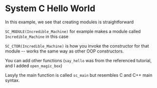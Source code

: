 # System C Hello World


In this example, we see that creating modules is straightforward

`SC_MODULE(Incredible_Machine)` for example makes a module called `Incredible_Machine` in this case

`SC_CTOR(Incredible_Machine)` is how you invoke the constructor for that module -- works the same way as other OOP constructors.


You can add other functions (`say_hello` was from the referenced tutorial, and I added `open_magic_box`)

Lasyly the main function is called `sc_main` but resembles C and C++ main syntax.


